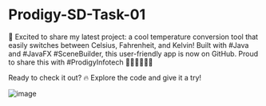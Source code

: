 # Prodigy-SD-Task-01
🚀 Excited to share my latest project: a cool temperature conversion tool that easily switches between Celsius, Fahrenheit, and Kelvin! Built with #Java and #JavaFX #SceneBuilder, this user-friendly app is now on GitHub. Proud to share this with #ProdigyInfotech 🌟🔧👨‍💻👩‍💻

Ready to check it out? 🔥 Explore the code and give it a try!


![image](https://github.com/shruti-875/Prodigy-SD-Task-01/assets/107703680/7c7d565f-f056-495a-a8cc-d9e0b1c4c3a3)
